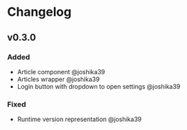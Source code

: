 # Changelog

## v0.3.0
### Added
- Article component @joshika39 
- Articles wrapper @joshika39 
- Login button with dropdown to open settings @joshika39

### Fixed
- Runtime version representation @joshika39

